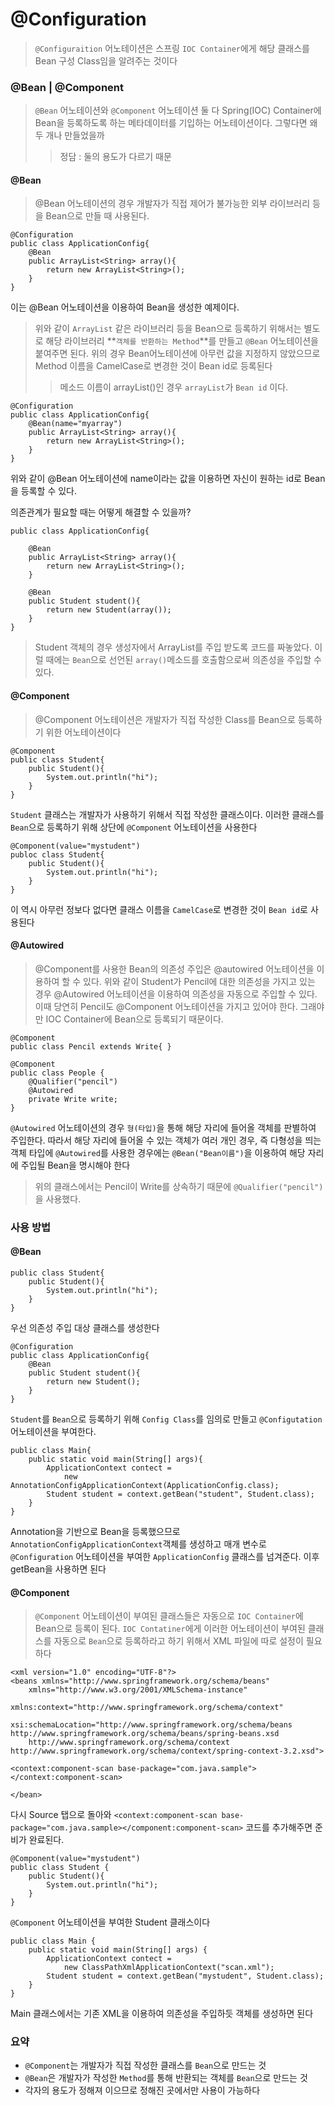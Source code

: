 # @Configuration

> `@Configuraition` 어노테이션은 스프링 `IOC Container`에게 해당 클래스를 Bean 구성 Class임을 알려주는 것이다

### @Bean | @Component

> `@Bean` 어노테이션와 `@Component` 어노테이션 둘 다 Spring(IOC) Container에 Bean을
> 등록하도록 하는 메타데이터를 기입하는 어노테이션이다. 그렇다면 왜 두 개나 만들었을까
> > 정담 : 둘의 용도가 다르기 때문

#### @Bean

> @Bean 어노테이션의 경우 개발자가 직접 제어가 불가능한 외부 라이브러리 등을 Bean으로
> 만들 때 사용된다.

    @Configuration
    public class ApplicationConfig{
        @Bean
        public ArrayList<String> array(){
            return new ArrayList<String>();
        }
    }

이는 @Bean 어노테이션을 이용하여 Bean을 생성한 예제이다.
> 위와 같이 `ArrayList` 같은 라이브러리 등을 Bean으로 등록하기 위해서는
> 별도로 해당 라이브러리 **`객체를 반환하는 Method`**를 만들고
> `@Bean` 어노테이션을 붙여주면 된다.
> 위의 경우 Bean어노테이션에 아무런 값을 지정하지 않았으므로 Method 이름을
> CamelCase로 변경한 것이 Bean id로 등록된다
> > 메소드 이름이 arrayList()인 경우 `arrayList`가 `Bean id` 이다.

    @Configuration
    public class ApplicationConfig{
        @Bean(name="myarray")
        public ArrayList<String> array(){
            return new ArrayList<String>();
        }
    }
위와 같이 @Bean 어노테이션에 name이라는 값을 이용하면 자신이 원하는 id로 Bean을 등록할 수 있다.


의존관계가 필요할 때는 어떻게 해결할 수 있을까? 
    
    public class ApplicationConfig{
    
        @Bean
        public ArrayList<String> array(){
            return new ArrayList<String>();
        }

        @Bean
        public Student student(){
            return new Student(array());
        }
    }   
> Student 객체의 경우 생성자에서 ArrayList를 주입 받도록 코드를 짜놓았다. 이럴 때에는 `Bean`으로
> 선언된 `array()`메소드를 호출함으로써 의존성을 주입할 수 있다.


#### @Component
> @Component 어노테이션은 개발자가 직접 작성한 Class를 Bean으로 등록하기 위한 어노테이션이다


    @Component
    public class Student{
        public Student(){
            System.out.println("hi");
        }
    }

`Student` 클래스는 개발자가 사용하기 위해서 직접 작성한 클래스이다. 이러한 클래스를 `Bean`으로
등록하기 위해 상단에 `@Component` 어노테이션을 사용한다

    @Component(value="mystudent")
    publoc class Student{
        public Student(){
            System.out.println("hi");
        }
    }
이 역시 아무런 정보다 없다면 클래스 이름을 `CamelCase`로 변경한 것이 `Bean id`로 사용된다


#### @Autowired
> @Component를 사용한 Bean의 의존성 주입은 @autowired 어노테이션을 이용하여 할 수 있다.
> 위와 같이 Student가 Pencil에 대한 의존성을 가지고 있는 경우 @Autowired 어노테이션을
> 이용하여 의존성을 자동으로 주입할 수 있다. 이때 당연히 Pencil도 @Component 어노테이션을
> 가지고 있어야 한다. 그래야만 IOC Container에 Bean으로 등록되기 때문이다.


    @Component
    public class Pencil extends Write{ }

    @Component
    public class People {
        @Qualifier("pencil")
        @Autowired
        private Write write;
    }

`@Autowired` 어노테이션의 경우 `형(타입)`을 통해 해당 자리에 들어올 객체를 판별하여 주입한다.
따라서 해당 자리에 들어올 수 있는 객체가 여러 개인 경우, 즉 다형성을 띄는 객체 타입에
`@Autowired`를 사용한 경우에는 `@Bean("Bean이름")`을 이용하여 해당 자리에 주입될 Bean을 명시해야 한다
> 위의 클래스에서는 Pencil이 Write를 상속하기 때문에 `@Qualifier("pencil")`을 사용했다.


### 사용 방법
#### @Bean

    public class Student{
        public Student(){
            System.out.println("hi");
        }
    }
우선 의존성 주입 대상 클래스를 생성한다

    @Configuration
    public class ApplicationConfig{
        @Bean
        public Student student(){
            return new Student();
        }
    }
`Student`를 `Bean`으로 등록하기 위해 `Config Class`를 임의로 만들고 `@Configutation` 어노테이션을 부여한다.

    public class Main{
        public static void main(String[] args){
            ApplicationContext contect = 
                new AnnotationConfigApplicationContext(ApplicationConfig.class);
            Student student = context.getBean("student", Student.class);
        }
    }
Annotation을 기반으로 Bean을 등록했으므로 `AnnotationConfigApplicationContext`객체를 
생성하고 매개 변수로 `@Configuration` 어노테이션을 부여한 `ApplicationConfig` 클래스를 넘겨준다.
이후 getBean을 사용하면 된다

#### @Component
> `@Component` 어노테이션이 부여된 클래스들은 자동으로 `IOC Container`에 Bean으로 등록이 된다.
> `IOC Contatiner`에게 이러한 어노테이션이 부여된 클래스를 자동으로 `Bean`으로 등록하라고 하기 위해서 XML 파일에 따로 설정이 필요하다


    <xml version="1.0" encoding="UTF-8"?>
    <beans xmlns="http://www.springframework.org/schema/beans"
        xmlns="http://www.w3.org/2001/XMLSchema-instance"

    xmlns:context="http://www.springframework.org/schema/context"
    
    xsi:schemaLocation="http://www.springframework.org/schema/beans
    http://www.springframework.org/schema/beans/spring-beans.xsd
        http://www.springframework.org/schema/context
    http://www.springframework.org/schema/context/spring-context-3.2.xsd">

    <context:component-scan base-package="com.java.sample">
    </context:component-scan>
    
    </bean>

다시 Source 탭으로 돌아와 `<context:component-scan base-package="com.java.sample></component:component-scan>` 코드를 추가해주면 준비가 완료된다.


    @Component(value="mystudent")
    public class Student {
        public Student(){
            System.out.println("hi");
        }
    }
`@Component` 어노테이션을 부여한 Student 클래스이다

    public class Main {
        public static void main(String[] args) {
            ApplicationContext contect = 
                new ClassPathXmlApplicationContext("scan.xml");
            Student student = context.getBean("mystudent", Student.class);
        }
    }

Main 클래스에서는 기존 XML을 이용하여 의존성을 주입하듯 객체를 생성하면 된다

### 요약
* `@Component`는 개발자가 직접 작성한 클래스를 `Bean`으로 만드는 것
* `@Bean`은 개발자가 작성한 `Method`를 통해 반환되는 객체를 `Bean`으로 만드는 것
* 각자의 용도가 정해져 이으므로 정해진 곳에서만 사용이 가능하다